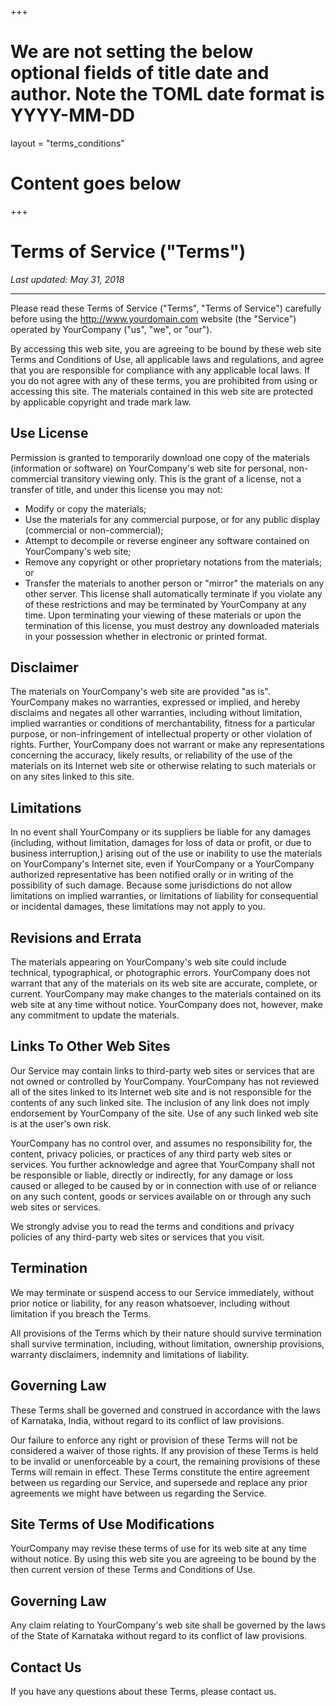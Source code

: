 +++
# We are not setting the below optional fields of title date and author. Note the TOML date format is YYYY-MM-DD
layout = "terms_conditions"

# Content goes below
+++
# Terms of Service ("Terms")

_Last updated: May 31, 2018_
<hr>

Please read these Terms of Service ("Terms", "Terms of Service") carefully before using the http://www.yourdomain.com website (the "Service") operated by YourCompany ("us", "we", or "our").

By accessing this web site, you are agreeing to be bound by these web site Terms and Conditions of Use, all applicable laws and regulations, and agree that you are responsible for compliance with any applicable local laws. If you do not agree with any of these terms, you are prohibited from using or accessing this site. The materials contained in this web site are protected by applicable copyright and trade mark law.

## Use License
Permission is granted to temporarily download one copy of the materials (information or software) on YourCompany's web site for personal, non-commercial transitory viewing only. This is the grant of a license, not a transfer of title, and under this license you may not:
- Modify or copy the materials;
- Use the materials for any commercial purpose, or for any public display (commercial or non-commercial);
- Attempt to decompile or reverse engineer any software contained on YourCompany's web site;
- Remove any copyright or other proprietary notations from the materials; or
- Transfer the materials to another person or "mirror" the materials on any other server.
This license shall automatically terminate if you violate any of these restrictions and may be terminated by YourCompany at any time. Upon terminating your viewing of these materials or upon the termination of this license, you must destroy any downloaded materials in your possession whether in electronic or printed format.


## Disclaimer
The materials on YourCompany's web site are provided "as is". YourCompany makes no warranties, expressed or implied, and hereby disclaims and negates all other warranties, including without limitation, implied warranties or conditions of merchantability, fitness for a particular purpose, or non-infringement of intellectual property or other violation of rights. Further, YourCompany does not warrant or make any representations concerning the accuracy, likely results, or reliability of the use of the materials on its Internet web site or otherwise relating to such materials or on any sites linked to this site.

## Limitations
In no event shall YourCompany or its suppliers be liable for any damages (including, without limitation, damages for loss of data or profit, or due to business interruption,) arising out of the use or inability to use the materials on YourCompany's Internet site, even if YourCompany or a YourCompany authorized representative has been notified orally or in writing of the possibility of such damage. Because some jurisdictions do not allow limitations on implied warranties, or limitations of liability for consequential or incidental damages, these limitations may not apply to you.

## Revisions and Errata
The materials appearing on YourCompany's web site could include technical, typographical, or photographic errors. YourCompany does not warrant that any of the materials on its web site are accurate, complete, or current. YourCompany may make changes to the materials contained on its web site at any time without notice. YourCompany does not, however, make any commitment to update the materials.

## Links To Other Web Sites
Our Service may contain links to third-party web sites or services that are not owned or controlled by YourCompany. YourCompany has not reviewed all of the sites linked to its Internet web site and is not responsible for the contents of any such linked site. The inclusion of any link does not imply endorsement by YourCompany of the site. Use of any such linked web site is at the user's own risk.

YourCompany has no control over, and assumes no responsibility for, the content, privacy policies, or practices of any third party web sites or services. You further acknowledge and agree that YourCompany shall not be responsible or liable, directly or indirectly, for any damage or loss caused or alleged to be caused by or in connection with use of or reliance on any such content, goods or services available on or through any such web sites or services.

We strongly advise you to read the terms and conditions and privacy policies of any third-party web sites or services that you visit.

## Termination
We may terminate or suspend access to our Service immediately, without prior notice or liability, for any reason whatsoever, including without limitation if you breach the Terms.

All provisions of the Terms which by their nature should survive termination shall survive termination, including, without limitation, ownership provisions, warranty disclaimers, indemnity and limitations of liability.

## Governing Law
These Terms shall be governed and construed in accordance with the laws of Karnataka, India, without regard to its conflict of law provisions.

Our failure to enforce any right or provision of these Terms will not be considered a waiver of those rights. If any provision of these Terms is held to be invalid or unenforceable by a court, the remaining provisions of these Terms will remain in effect. These Terms constitute the entire agreement between us regarding our Service, and supersede and replace any prior agreements we might have between us regarding the Service.

## Site Terms of Use Modifications
YourCompany may revise these terms of use for its web site at any time without notice. By using this web site you are agreeing to be bound by the then current version of these Terms and Conditions of Use.

## Governing Law
Any claim relating to YourCompany's web site shall be governed by the laws of the State of Karnataka without regard to its conflict of law provisions.

## Contact Us
If you have any questions about these Terms, please contact us.